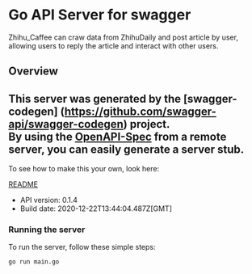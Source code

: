 # Go API Server for swagger

Zhihu_Caffee can craw data from ZhihuDaily and post article by user,  allowing users to reply the article and interact with other users.

## Overview
This server was generated by the [swagger-codegen]
(https://github.com/swagger-api/swagger-codegen) project.  
By using the [OpenAPI-Spec](https://github.com/OAI/OpenAPI-Specification) from a remote server, you can easily generate a server stub.  
-

To see how to make this your own, look here:

[README](https://github.com/swagger-api/swagger-codegen/blob/master/README.md)

- API version: 0.1.4
- Build date: 2020-12-22T13:44:04.487Z[GMT]


### Running the server
To run the server, follow these simple steps:

```
go run main.go
```

